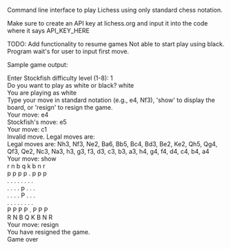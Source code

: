 Command line interface to play Lichess using only standard chess notation.

Make sure to create an API key at lichess.org and input it into the code where it says API_KEY_HERE

TODO:
Add functionality to resume games
Not able to start play using black. Program wait's for user to input first move.


Sample game output:

Enter Stockfish difficulty level (1-8): 1<br />
Do you want to play as white or black? white<br />
You are playing as white<br />
Type your move in standard notation (e.g., e4, Nf3), 'show' to display the board, or 'resign' to resign the game.<br />
Your move: e4<br />
Stockfish's move: e5<br />
Your move: c1<br />
Invalid move. Legal moves are:<br />
Legal moves are: Nh3, Nf3, Ne2, Ba6, Bb5, Bc4, Bd3, Be2, Ke2, Qh5, Qg4, Qf3, Qe2, Nc3, Na3, h3, g3, f3, d3, c3, b3, a3, h4, g4, f4, d4, c4, b4, a4<br />
Your move: show<br />
r n b q k b n r<br />
p p p p . p p p<br />
. . . . . . . .<br />
. . . . p . . .<br />
. . . . P . . .<br />
. . . . . . . .<br />
P P P P . P P P<br />
R N B Q K B N R<br />
Your move: resign<br />
You have resigned the game.<br />
Game over<br />
